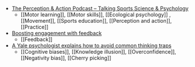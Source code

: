 - [The Perception & Action Podcast – Talking Sports Science & Psychology](https://perceptionaction.com/)
	- [[Motor learning]], [[Motor     skills]], [[Ecological psychology]] , [[Movement]], [[Sports education]], [[Perception and action]], [[Practice]]
- [Boosting engagement with feedback](https://www.timeshighereducation.com/campus/tactics-ensure-students-engage-and-learn-feedback)
	- [[Feedback]]
- [A Yale psychologist explains how to avoid common thinking traps](https://www.npr.org/2022/09/13/1122660697/3-common-thinking-traps-and-how-to-avoid-them-according-to-a-yale-psychologist)
	- [[Cognitive biases]], [[Knowledge illusion]], [[Overconfidence]], [[Negativity bias]], [[Cherry picking]]